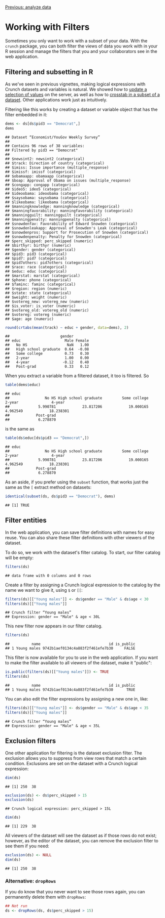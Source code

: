 <!--
%\VignetteEngine{knitr::knitr}
%\VignetteIndexEntry{Working with filters}
-->

[Previous: analyze data](analyze.md)


# Working with Filters

Sometimes you only want to work with a subset of your data. With the `crunch` package, you can both filter the views of data you work with in your R session and manage the filters that you and your collaborators see in the web application.

## Filtering and subsetting in R

As we've seen in previous vignettes, making logical expressions with Crunch datasets and variables is natural. We showed how to [update a selection of values](derive.md) on the server, as well as how to [crosstab in a subset of a dataset](analyze.md). Other applications work just as intuitively.

<!-- Add links with anchors to "Updating values" and to "Subsetting data" -->

Filtering like this works by creating a dataset or variable object that has the filter embedded in it:


```r
dems <- ds[ds$pid3 == "Democrat",]
dems
```

```
## Dataset “Economist/YouGov Weekly Survey”
## 
## Contains 96 rows of 38 variables:
## Filtered by pid3 == "Democrat"
## 
## $newsint2: newsint2 (categorical)
## $track: Direction of country (categorical)
## $imiss: Issue importance (multiple_response)
## $imissf: imissf (categorical)
## $obamaapp: obamaapp (categorical)
## $boap: Approval of Obama on issues (multiple_response)
## $congapp: congapp (categorical)
## $ideo5: ideo5 (categorical)
## $ideoobama: ideoobama (categorical)
## $saysobama: saysobama (categorical)
## $likeobama: likeobama (categorical)
## $manningknowledge: manningknowledge (categorical)
## $manningfavorability: manningfavorability (categorical)
## $manningguilt: manningguilt (categorical)
## $manningpenalty: manningpenalty (categorical)
## $snowdenfav: Favorability of Edward Snowden (categorical)
## $snowdenleakapp: Approval of Snowden's Leak (categorical)
## $snowdenpros: Support for Prosecution of Snowden (categorical)
## $snowdenpenalty: Penalty for Snowden (categorical)
## $perc_skipped: perc_skipped (numeric)
## $birthyr: birthyr (numeric)
## $gender: gender (categorical)
## $pid3: pid3 (categorical)
## $pid7: pid7 (categorical)
## $pid7others: pid7others (categorical)
## $race: race (categorical)
## $educ: educ (categorical)
## $marstat: marstat (categorical)
## $phone: phone (categorical)
## $faminc: faminc (categorical)
## $region: region (numeric)
## $state: state (categorical)
## $weight: weight (numeric)
## $votereg_new: votereg_new (numeric)
## $is_voter: is_voter (numeric)
## $votereg_old: votereg_old (numeric)
## $votereg: votereg (numeric)
## $age: age (numeric)
```


```r
round(crtabs(mean(track) ~ educ + gender, data=dems), 2)
```

```
##                       gender
## educ                    Male Female
##   No HS                  NaN   1.00
##   High school graduate  0.64  -0.08
##   Some college          0.73   0.30
##   2-year                1.00   0.00
##   4-year               -0.12   0.40
##   Post-grad             0.33   0.12
```

When you extract a variable from a filtered dataset, it too is filtered. So


```r
table(dems$educ)
```

```
## educ
##                No HS High school graduate         Some college               2-year               4-year 
##             5.990781            23.817206            19.000165             4.962549            18.238301 
##            Post-grad 
##             6.278870
```

is the same as


```r
table(ds$educ[ds$pid3 == "Democrat",])
```

```
## educ
##                No HS High school graduate         Some college               2-year               4-year 
##             5.990781            23.817206            19.000165             4.962549            18.238301 
##            Post-grad 
##             6.278870
```

As an aside, if you prefer using the `subset` function, that works just the same as the `[` extract method on datasets:


```r
identical(subset(ds, ds$pid3 == "Democrat"), dems)
```

```
## [1] TRUE
```

## Filter entities

In the web application, you can save filter definitions with names for easy reuse. You can also share these filter definitions with other viewers of the dataset.

To do so, we work with the dataset's filter catalog. To start, our filter catalog will be empty:


```r
filters(ds)
```

```
## data frame with 0 columns and 0 rows
```

Create a filter by assigning a Crunch logical expression to the catalog by the name we want to give it, using `$` or `[[`:


```r
filters(ds)[["Young males"]] <- ds$gender == "Male" & ds$age < 30
filters(ds)[["Young males"]]
```

```
## Crunch filter “Young males”
## Expression: gender == "Male" & age < 30L
```

This new filter now appears in our filter catalog.


```r
filters(ds)
```

```
##          name                               id is_public
## 1 Young males 9742b1aef0134c4a883f2f461efe7b30     FALSE
```

This filter is now available for you to use in the web application. If you want to make the filter available to all viewers of the dataset, make it "public":


```r
is.public(filters(ds)[["Young males"]]) <- TRUE
filters(ds)
```

```
##          name                               id is_public
## 1 Young males 9742b1aef0134c4a883f2f461efe7b30      TRUE
```

You can also edit the filter expressions by assigning a new one in, like:


```r
filters(ds)[["Young males"]] <- ds$gender == "Male" & ds$age < 35
filters(ds)[["Young males"]]
```

```
## Crunch filter “Young males”
## Expression: gender == "Male" & age < 35L
```

## Exclusion filters

One other application for filtering is the dataset exclusion filter. The exclusion allows you to suppress from view rows that match a certain condition. Exclusions are set on the dataset with a Crunch logical expression:


```r
dim(ds)
```

```
## [1] 250  38
```


```r
exclusion(ds) <- ds$perc_skipped > 15
exclusion(ds)
```

```
## Crunch logical expression: perc_skipped > 15L
```


```r
dim(ds)
```

```
## [1] 229  38
```

All viewers of the dataset will see the dataset as if those rows do not exist; however, as the editor of the dataset, you can remove the exclusion filter to see them if you need:


```r
exclusion(ds) <- NULL
dim(ds)
```

```
## [1] 250  38
```

### Alternative: `dropRows`

If you do know that you never want to see those rows again, you can permanently delete them with `dropRows`:


```r
## Not run
ds <- dropRows(ds, ds$perc_skipped > 15)
```
